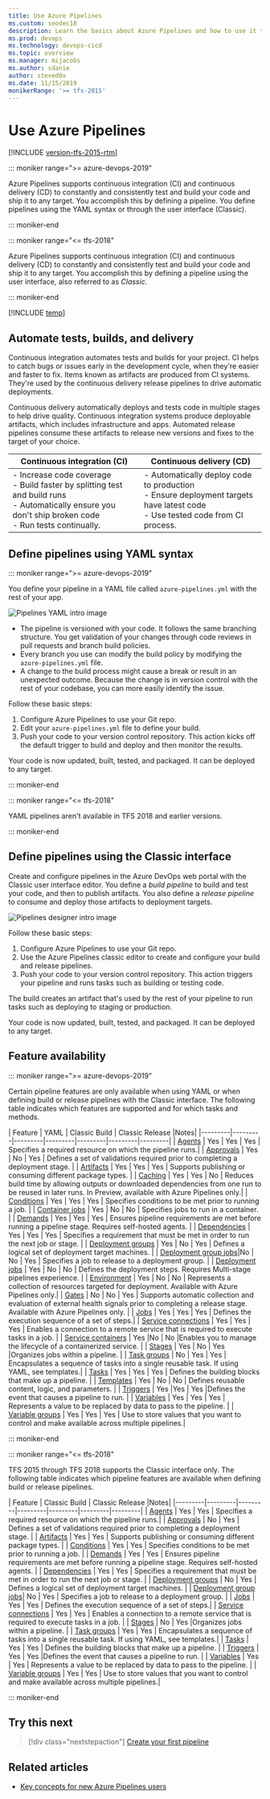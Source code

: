 ```yaml
---
title: Use Azure Pipelines
ms.custom: seodec18
description: Learn the basics about Azure Pipelines and how to use it to automatically build and release code.
ms.prod: devops
ms.technology: devops-cicd
ms.topic: overview
ms.manager: mijacobs
ms.author: sdanie
author: steved0x
ms.date: 11/15/2019
monikerRange: '>= tfs-2015'
---
```


# Use Azure Pipelines

[!INCLUDE [version-tfs-2015-rtm](../includes/version-tfs-2015-rtm.md)]

::: moniker range=">= azure-devops-2019"

Azure Pipelines supports continuous integration (CI) and continuous 
delivery (CD) to constantly and consistently test and build your code 
and ship it to any target. You accomplish this by defining a pipeline. 
You define pipelines using the YAML syntax or through the user 
interface (Classic). 

::: moniker-end

::: moniker range="<= tfs-2018"

Azure Pipelines supports continuous integration (CI) and continuous 
delivery (CD) to constantly and consistently test and build your code 
and ship it to any target. You accomplish this by defining a pipeline 
using the user interface, also referred to as _Classic_. 

::: moniker-end

[!INCLUDE [temp](../includes/concept-rename-note.md)]

## Automate tests, builds, and delivery

Continuous integration automates tests and builds for your project. CI helps to catch bugs or issues early in the development cycle, when they're easier and faster to fix. Items known as artifacts are produced from CI systems. They're used by the continuous delivery release pipelines to drive automatic deployments.

Continuous delivery automatically deploys and tests code in multiple stages to help drive quality. Continuous integration systems produce deployable artifacts, which includes infrastructure and apps. Automated release pipelines consume these artifacts to release new versions and fixes to the target of your choice.

| Continuous integration (CI)                         |  Continuous delivery (CD)                       |
| ----------------------------------------------------|-------------------------------------------------|
|- Increase code coverage<br/>- Build faster by splitting test and build runs<br/>- Automatically ensure you don't ship broken code<br/>- Run tests continually. |- Automatically deploy code to production<br/>- Ensure deployment targets have latest code<br/>- Use tested code from CI process.|


## Define pipelines using YAML syntax

::: moniker range=">= azure-devops-2019"

You define your pipeline in a YAML file called `azure-pipelines.yml` with the rest of your app.

![Pipelines YAML intro image](../media/pipelines-image-yaml.png)

* The pipeline is versioned with your code. It follows the same branching structure. You get validation of your changes through code reviews in pull requests and branch build policies.
* Every branch you use can modify the build policy by modifying the `azure-pipelines.yml` file.
* A change to the build process might cause a break or result in an unexpected outcome. Because the change is in version control with the rest of your codebase, you can more easily identify the issue.

Follow these basic steps:

1. Configure Azure Pipelines to use your Git repo.
1. Edit your `azure-pipelines.yml` file to define your build.
1. Push your code to your version control repository. This action kicks off the default trigger to build and deploy and then monitor the results.

Your code is now updated, built, tested, and packaged. It can be deployed to any target.

::: moniker-end

::: moniker range="<= tfs-2018"

YAML pipelines aren't available in TFS 2018 and earlier versions.

::: moniker-end

## Define pipelines using the Classic interface 
 
Create and configure pipelines in the Azure DevOps web portal with the Classic user interface editor. 
You define a *build pipeline* to build and test your code, and then to publish artifacts. You also define a *release pipeline* to consume and deploy those artifacts to deployment targets.

![Pipelines designer intro image](../media/pipelines-image-designer.png)

Follow these basic steps:

1. Configure Azure Pipelines to use your Git repo.
1. Use the Azure Pipelines classic editor to create and configure your build and release pipelines.
1. Push your code to your version control repository. This action triggers your pipeline and runs tasks such as building or testing code.

The build creates an artifact that's used by the rest of your pipeline to run tasks such as deploying to staging or production.

Your code is now updated, built, tested, and packaged. It can be deployed to any target.


## Feature availability 

::: moniker range=">= azure-devops-2019"

Certain pipeline features are only available when using YAML or when defining build or release pipelines with the Classic interface. The following table indicates which features are supported and for which tasks and methods. 


| Feature | YAML | Classic Build |  Classic Release |Notes| 
|---------|---------|---------|---------|---------|---------|---------|
| [Agents](../agents/agents.md) |  Yes | Yes | Yes | Specifies a required resource on which the pipeline runs.|
| [Approvals](../release/approvals/index.md) | Yes | No  | Yes | Defines a set of validations required prior to completing a deployment stage. |
| [Artifacts](../artifacts/artifacts-overview.md) | Yes | Yes | Yes | Supports publishing or consuming different package types. |
| [Caching](../caching/index.md) | Yes | Yes | No  | Reduces build time by allowing outputs or downloaded dependencies from one run to be reused in later runs. In Preview, available with Azure Pipelines only.| 
| [Conditions](../process/conditions.md) | Yes | Yes | Yes | Specifies conditions to be met prior to running a job.     |
| [Container jobs](../process/container-phases.md) |  Yes | No | No | Specifies jobs to run in a container.  |
| [Demands](../process/demands.md) |  Yes | Yes | Yes | Ensures pipeline requirements are met before running a pipeline stage. Requires self-hosted agents. |
| [Dependencies](../process/stages.md) |  Yes | Yes | Yes | Specifies a requirement that must be met in order to run the next job or stage.  |
| [Deployment groups](../release/deployment-groups/index.md) | Yes | No | Yes | Defines a logical set of deployment target machines. | 
| [Deployment group jobs](../process/deployment-group-phases.md)|No | No | Yes | Specifies a job to release to a deployment group. | 
| [Deployment jobs](../process/deployment-group-phases.md) | Yes | No |  No | Defines the deployment steps. Requires Multi-stage pipelines experience. | 
| [Environment](../process/environments.md) | Yes | No | No | Represents a collection of resources targeted for deployment. Available with Azure Pipelines only.|
| [Gates](../release/approvals/gates.md) | No | No | Yes | Supports automatic collection and evaluation of external health signals prior to completing a release stage. Available with Azure Pipelines only. |
| [Jobs](key-pipelines-concepts.md) | Yes | Yes | Yes | Defines the execution sequence of a set of steps.|
| [Service connections](../library/service-endpoints.md) | Yes | Yes | Yes | Enables a connection to a remote service that is required to execute tasks in a job.   |
| [Service containers](../process/service-containers.md) | Yes |No | No  |Enables you to manage the lifecycle of a containerized service.   |
| [Stages](key-pipelines-concepts.md) | Yes | No | Yes |Organizes jobs within a pipeline. |
| [Task groups](../library/task-groups.md) | No | Yes  | Yes | Encapsulates a sequence of tasks into a single reusable task. If using YAML, see templates.| 
| [Tasks](../process/tasks.md) | Yes | Yes | Yes | Defines the building blocks that make up a pipeline.  |
| [Templates](../process/templates.md) | Yes |  No | No | Defines reusable content, logic, and parameters.   |
| [Triggers](../build/triggers.md) | Yes |Yes  | Yes   |Defines the event that causes a pipeline to run.  |
| [Variables](../process/variables.md) | Yes | Yes | Yes | Represents a value to be replaced by data to pass to the pipeline.    |
| [Variable groups](../library/variable-groups.md) | Yes | Yes | Yes | Use to store values that you want to control and make available across multiple pipelines.| 

::: moniker-end



::: moniker range="<= tfs-2018"

TFS 2015 through TFS 2018 supports the Classic interface only. The following table indicates which pipeline features are available when defining build or release pipelines. 

| Feature | Classic Build |  Classic Release |Notes| 
|---------|---------|---------|---------|---------|---------|---------|
| [Agents](../agents/agents.md) |  Yes | Yes |  Specifies a required resource on which the pipeline runs.|
| [Approvals](../release/approvals/index.md) |  No  | Yes | Defines a set of validations required prior to completing a deployment stage. |
| [Artifacts](../artifacts/artifacts-overview.md) | Yes | Yes | Supports publishing or consuming different package types. |
| [Conditions](../process/conditions.md) | Yes | Yes | Specifies conditions to be met prior to running a job.     |
| [Demands](../process/demands.md) | Yes | Yes | Ensures pipeline requirements are met before running a pipeline stage. Requires self-hosted agents. |
| [Dependencies](../process/stages.md) | Yes | Yes | Specifies a requirement that must be met in order to run the next job or stage.  |
| [Deployment groups](../release/deployment-groups/index.md) |  No | Yes | Defines a logical set of deployment target machines. | 
| [Deployment group jobs](../process/deployment-group-phases.md)| No | Yes | Specifies a job to release to a deployment group. | 
| [Jobs](key-pipelines-concepts.md) |  Yes | Yes | Defines the execution sequence of a set of steps.|
| [Service connections](../library/service-endpoints.md) |  Yes | Yes | Enables a connection to a remote service that is required to execute tasks in a job.   |
| [Stages](key-pipelines-concepts.md) |  No | Yes |Organizes jobs within a pipeline. |
| [Task groups](../library/task-groups.md) | Yes  | Yes | Encapsulates a sequence of tasks into a single reusable task. If using YAML, see templates.| 
| [Tasks](../process/tasks.md) |  Yes | Yes | Defines the building blocks that make up a pipeline.  |
| [Triggers](../build/triggers.md) | Yes  | Yes   |Defines the event that causes a pipeline to run.  |
| [Variables](../process/variables.md) |  Yes | Yes | Represents a value to be replaced by data to pass to the pipeline.    |
| [Variable groups](../library/variable-groups.md) |  Yes | Yes | Use to store values that you want to control and make available across multiple pipelines.| 

::: moniker-end



## Try this next

> [!div class="nextstepaction"]
> [Create your first pipeline](../create-first-pipeline.md)

## Related articles

- [Key concepts for new Azure Pipelines users](key-pipelines-concepts.md) 


